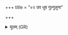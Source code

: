 +++
title = "०२ उप धुव गुल्गुलुना"

+++
<details><summary>मूलम् (GR)</summary>

उप धुव गुल्गुलुना-  
-अयक्ष्माः सन्त्व् अघ्न्याः ।  
रुद्रस्येष्वा यातुधानान्  
अथो राज्ञो भवस्य च ॥
</details>